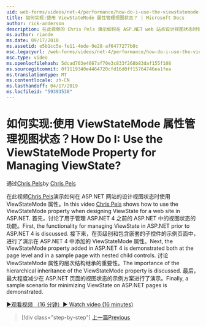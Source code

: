 ```yaml
---
uid: web-forms/videos/net-4/performance/how-do-i-use-the-viewstatemode-property-for-managing-viewstate
title: 如何实现:使用 ViewStateMode 属性管理视图状态？ | Microsoft Docs
author: rick-anderson
description: 在此视频的 Chris Pels 演示如何在 ASP.NET web 站点设计视图状态时使用 ViewStateMode 属性。
ms.author: riande
ms.date: 09/17/2010
ms.assetid: e5b1cc5e-fe11-4ede-9e28-af6477277b0c
msc.legacyurl: /web-forms/videos/net-4/performance/how-do-i-use-the-viewstatemode-property-for-managing-viewstate
msc.type: video
ms.openlocfilehash: 5dcad703e4667af70e3c833f268b83daf155f108
ms.sourcegitcommit: 0f1119340e4464720cfd16d0ff15764746ea1fea
ms.translationtype: MT
ms.contentlocale: zh-CN
ms.lasthandoff: 04/17/2019
ms.locfileid: "59393530"
---
```

# <a name="how-do-i-use-the-viewstatemode-property-for-managing-viewstate"></a><span data-ttu-id="c6951-104">如何实现:使用 ViewStateMode 属性管理视图状态？</span><span class="sxs-lookup"><span data-stu-id="c6951-104">How Do I: Use the ViewStateMode Property for Managing ViewState?</span></span>

<span data-ttu-id="c6951-105">通过[Chris Pels](https://twitter.com/chrispels)</span><span class="sxs-lookup"><span data-stu-id="c6951-105">by [Chris Pels](https://twitter.com/chrispels)</span></span>

<span data-ttu-id="c6951-106">在此视频[Chris Pels](http://www.idevtech.com)演示如何在 ASP.NET 网站的设计视图状态时使用 ViewStateMode 属性。</span><span class="sxs-lookup"><span data-stu-id="c6951-106">In this video [Chris Pels](http://www.idevtech.com) shows how to use the ViewStateMode property when designing ViewState for a web site in ASP.NET.</span></span> <span data-ttu-id="c6951-107">首先，讨论了用于管理 ASP.NET 4 之前的 ASP.NET 中的视图状态的功能。</span><span class="sxs-lookup"><span data-stu-id="c6951-107">First, the functionality for managing ViewState in ASP.NET prior to ASP.NET 4 is discussed.</span></span> <span data-ttu-id="c6951-108">接下来，在页级别和包含嵌套的子控件的示例页面中，进行了演示在 ASP.NET 4 中添加的 ViewStateMode 属性。</span><span class="sxs-lookup"><span data-stu-id="c6951-108">Next, the ViewStateMode property added in ASP.NET 4 is demonstrated both at the page level and in a sample page with nested child controls.</span></span> <span data-ttu-id="c6951-109">讨论 ViewStateMode 属性的层次结构继承的重要性。</span><span class="sxs-lookup"><span data-stu-id="c6951-109">The importance of the hierarchical inheritance of the ViewStateMode property is discussed.</span></span> <span data-ttu-id="c6951-110">最后，最大程度减少在 ASP.NET 页面的视图状态的示例方案进行了演示。</span><span class="sxs-lookup"><span data-stu-id="c6951-110">Finally, a sample scenario for minimizing ViewState on ASP.NET pages is demonstrated.</span></span>

[<span data-ttu-id="c6951-111">&#9654;观看视频 （16 分钟）</span><span class="sxs-lookup"><span data-stu-id="c6951-111">&#9654; Watch video (16 minutes)</span></span>](https://channel9.msdn.com/Blogs/ASP-NET-Site-Videos/how-do-i-use-the-viewstatemode-property-for-managing-viewstate)

> [!div class="step-by-step"]
> [<span data-ttu-id="c6951-112">上一篇</span><span class="sxs-lookup"><span data-stu-id="c6951-112">Previous</span></span>](aspnet-4-quick-hit-easy-state-compression.md)
